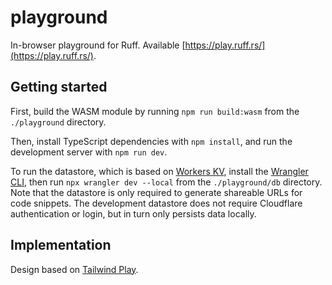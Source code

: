 # playground

In-browser playground for Ruff. Available [https://play.ruff.rs/](https://play.ruff.rs/).

## Getting started

First, build the WASM module by running `npm run build:wasm` from the `./playground` directory.

Then, install TypeScript dependencies with `npm install`, and run the development server with
`npm run dev`.

To run the datastore, which is based on [Workers KV](https://developers.cloudflare.com/workers/runtime-apis/kv/),
install the [Wrangler CLI](https://developers.cloudflare.com/workers/wrangler/install-and-update/),
then run `npx wrangler dev --local` from the `./playground/db` directory. Note that the datastore is
only required to generate shareable URLs for code snippets. The development datastore does not
require Cloudflare authentication or login, but in turn only persists data locally.

## Implementation

Design based on [Tailwind Play](https://play.tailwindcss.com/).
